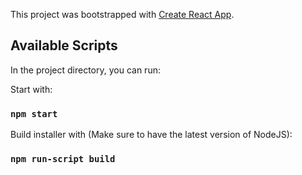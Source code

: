 This project was bootstrapped with [Create React App](https://github.com/facebook/create-react-app).

## Available Scripts

In the project directory, you can run:

Start with:
### `npm start`

Build installer with (Make sure to have the latest version of NodeJS):
### `npm run-script build`